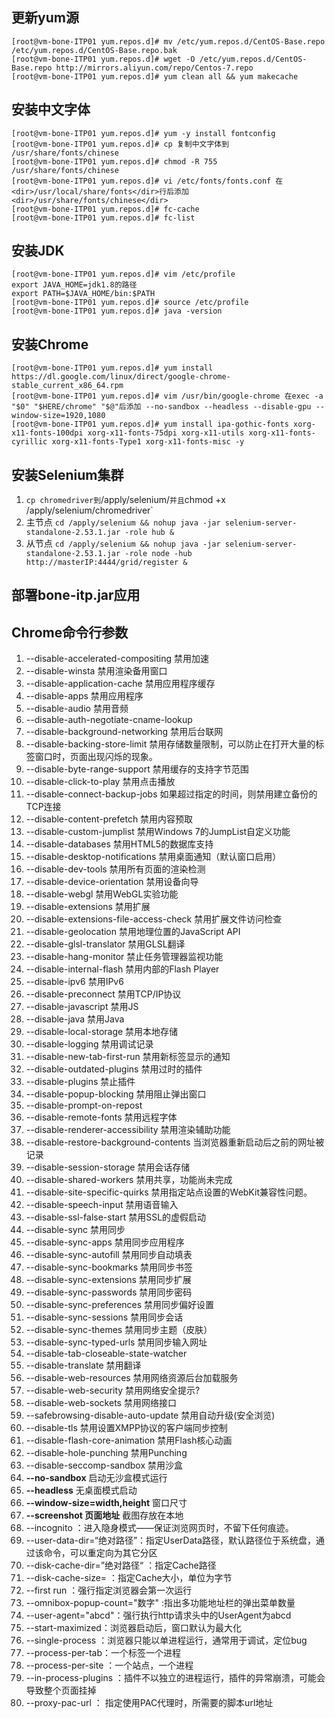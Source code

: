## 更新yum源
```
[root@vm-bone-ITP01 yum.repos.d]# mv /etc/yum.repos.d/CentOS-Base.repo /etc/yum.repos.d/CentOS-Base.repo.bak
[root@vm-bone-ITP01 yum.repos.d]# wget -O /etc/yum.repos.d/CentOS-Base.repo http://mirrors.aliyun.com/repo/Centos-7.repo
[root@vm-bone-ITP01 yum.repos.d]# yum clean all && yum makecache
```

## 安装中文字体
```
[root@vm-bone-ITP01 yum.repos.d]# yum -y install fontconfig
[root@vm-bone-ITP01 yum.repos.d]# cp 复制中文字体到 /usr/share/fonts/chinese
[root@vm-bone-ITP01 yum.repos.d]# chmod -R 755 /usr/share/fonts/chinese
[root@vm-bone-ITP01 yum.repos.d]# vi /etc/fonts/fonts.conf 在<dir>/usr/local/share/fonts</dir>行后添加 <dir>/usr/share/fonts/chinese</dir>
[root@vm-bone-ITP01 yum.repos.d]# fc-cache
[root@vm-bone-ITP01 yum.repos.d]# fc-list
```

## 安装JDK
```
[root@vm-bone-ITP01 yum.repos.d]# vim /etc/profile
export JAVA_HOME=jdk1.8的路径
export PATH=$JAVA_HOME/bin:$PATH
[root@vm-bone-ITP01 yum.repos.d]# source /etc/profile
[root@vm-bone-ITP01 yum.repos.d]# java -version
```

## 安装Chrome
```
[root@vm-bone-ITP01 yum.repos.d]# yum install https://dl.google.com/linux/direct/google-chrome-stable_current_x86_64.rpm
[root@vm-bone-ITP01 yum.repos.d]# vim /usr/bin/google-chrome 在exec -a "$0" "$HERE/chrome" "$@"后添加 --no-sandbox --headless --disable-gpu --window-size=1920,1080
[root@vm-bone-ITP01 yum.repos.d]# yum install ipa-gothic-fonts xorg-x11-fonts-100dpi xorg-x11-fonts-75dpi xorg-x11-utils xorg-x11-fonts-cyrillic xorg-x11-fonts-Type1 xorg-x11-fonts-misc -y
```

## 安装Selenium集群
01. ` cp chromedriver到 `/apply/selenium/` 并且 `chmod +x /apply/selenium/chromedriver`
02. 主节点 `cd /apply/selenium && nohup java -jar selenium-server-standalone-2.53.1.jar -role hub &`
03. 从节点 `cd /apply/selenium && nohup java -jar selenium-server-standalone-2.53.1.jar -role node -hub http://masterIP:4444/grid/register &`

## 部署bone-itp.jar应用

## Chrome命令行参数
01. --disable-accelerated-compositing 禁用加速
02. --disable-winsta 禁用渲染备用窗口
03. --disable-application-cache 禁用应用程序缓存
04. --disable-apps 禁用应用程序
05. --disable-audio 禁用音频
06. --disable-auth-negotiate-cname-lookup
07. --disable-background-networking 禁用后台联网
08. --disable-backing-store-limit 禁用存储数量限制，可以防止在打开大量的标签窗口时，页面出现闪烁的现象。
09. --disable-byte-range-support 禁用缓存的支持字节范围
10. --disable-click-to-play 禁用点击播放
11. --disable-connect-backup-jobs 如果超过指定的时间，则禁用建立备份的TCP连接
12. --disable-content-prefetch 禁用内容预取
13. --disable-custom-jumplist 禁用Windows 7的JumpList自定义功能
14. --disable-databases 禁用HTML5的数据库支持
15. --disable-desktop-notifications 禁用桌面通知（默认窗口启用）
16. --disable-dev-tools 禁用所有页面的渲染检测
17. --disable-device-orientation 禁用设备向导
18. --disable-webgl 禁用WebGL实验功能
19. --disable-extensions 禁用扩展
20. --disable-extensions-file-access-check 禁用扩展文件访问检查
21. --disable-geolocation 禁用地理位置的JavaScript API
22. --disable-glsl-translator 禁用GLSL翻译
23. --disable-hang-monitor 禁止任务管理器监视功能
24. --disable-internal-flash 禁用内部的Flash Player
25. --disable-ipv6 禁用IPv6
26. --disable-preconnect 禁用TCP/IP协议
27. --disable-javascript 禁用JS
28. --disable-java 禁用Java
29. --disable-local-storage 禁用本地存储
30. --disable-logging 禁用调试记录
31. --disable-new-tab-first-run 禁用新标签显示的通知
32. --disable-outdated-plugins 禁用过时的插件
33. --disable-plugins 禁止插件
34. --disable-popup-blocking 禁用阻止弹出窗口
35. --disable-prompt-on-repost
36. --disable-remote-fonts 禁用远程字体
37. --disable-renderer-accessibility 禁用渲染辅助功能
38. --disable-restore-background-contents 当浏览器重新启动后之前的网址被记录
39. --disable-session-storage 禁用会话存储
40. --disable-shared-workers 禁用共享，功能尚未完成
41. --disable-site-specific-quirks 禁用指定站点设置的WebKit兼容性问题。
42. --disable-speech-input 禁用语音输入
43. --disable-ssl-false-start 禁用SSL的虚假启动
44. --disable-sync 禁用同步
45. --disable-sync-apps 禁用同步应用程序
46. --disable-sync-autofill 禁用同步自动填表
47. --disable-sync-bookmarks 禁用同步书签
48. --disable-sync-extensions 禁用同步扩展
49. --disable-sync-passwords 禁用同步密码
50. --disable-sync-preferences 禁用同步偏好设置
51. --disable-sync-sessions 禁用同步会话
52. --disable-sync-themes 禁用同步主题（皮肤）
53. --disable-sync-typed-urls 禁用同步输入网址
54. --disable-tab-closeable-state-watcher    
55. --disable-translate 禁用翻译
56. --disable-web-resources 禁用网络资源后台加载服务
57. --disable-web-security 禁用网络安全提示?
58. --disable-web-sockets 禁用网络接口
59. --safebrowsing-disable-auto-update 禁用自动升级(安全浏览)
60. --disable-tls 禁用设置XMPP协议的客户端同步控制
61. --disable-flash-core-animation 禁用Flash核心动画
62. --disable-hole-punching 禁用Punching
63. --disable-seccomp-sandbox 禁用沙盒
64. **--no-sandbox** 启动无沙盒模式运行
65. **--headless** 无桌面模式启动
66. **--window-size=width,height** 窗口尺寸
67. **--screenshot 页面地址** 截图存放在本地
67. --incognito ：进入隐身模式——保证浏览网页时，不留下任何痕迹。
68. --user-data-dir=“绝对路径”：指定UserData路径，默认路径位于系统盘，通过该命令，可以重定向为其它分区
69. --disk-cache-dir=”绝对路径“ ：指定Cache路径
70. --disk-cache-size= ：指定Cache大小，单位为字节
71. --first run ：强行指定浏览器会第一次运行
72. --omnibox-popup-count="数字" :指出多功能地址栏的弹出菜单数量
73. --user-agent="abcd"：强行执行http请求头中的UserAgent为abcd
74. --start-maximized：浏览器启动后，窗口默认为最大化
75. --single-process ：浏览器只能以单进程运行，通常用于调试，定位bug
76. --process-per-tab：一个标签一个进程
77. --process-per-site ：一个站点，一个进程
78. --in-process-plugins ：插件不以独立的进程运行，插件的异常崩溃，可能会导致整个页面挂掉
79. --proxy-pac-url ： 指定使用PAC代理时，所需要的脚本url地址
